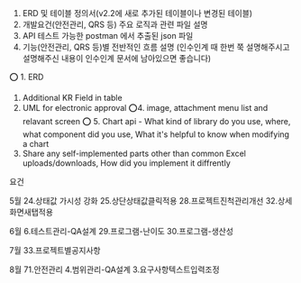 1) ERD 및 테이블 정의서(v2.2에 새로 추가된 테이블이나 변경된 테이블)
2) 개발요건(안전관리, QRS 등) 주요 로직과 관련 파일 설명
3) API 테스트 가능한 postman 에서 추출된 json 파일
4) 기능(안전관리, QRS 등)별 전반적인 흐름 설명 (인수인계 때 한번 쭉 설명해주시고 설명해주신 내용이 인수인계 문서에 남아있으면 좋습니다)

⭕ 1. ERD
1. Additional KR Field in table 
2. UML for electronic approval
⭕4. image, attachment menu list and relavant screen 
⭕ 5. Chart api - What kind of library do you use, where, what component did you use, What it's helpful to know when modifying a chart
3. Share any self-implemented parts other than common Excel uploads/downloads, How did you implement it diffrently


요건

5월
24.상태값 가시성 강화
25.상단상태값클릭적용
28.프로젝트진척관리개선
32.상세화면새탭적용

6월
6.테스트관리-QA설계
29.프로그램-난이도
30.프로그램-생산성

7월
33.프로젝트별공지사항

8월
71.안전관리
4.범위관리-QA설계
3.요구사항텍스트입력조정


